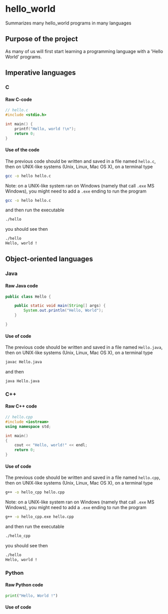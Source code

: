 # hello_world
Summarizes many hello_world programs in many languages

## Purpose of the project

As many of us will first start learning a programming language with a 'Hello World' programs.

## Imperative languages

### C

#### Raw C-code

```c
// hello.c
#include <stdio.h>

int main() {
    printf("Hello, world !\n");
    return 0;
}
```
#### Use of the code

The previous code should be written and saved in a file named `hello.c`, then on UNIX-like systems (Unix, Linux, Mac OS X), on a
terminal type

```bash
gcc -o hello hello.c
```

Note: on a UNIX-like system ran on Windows (namely that call `.exe` MS Windows), you might need to add a `.exe` ending to run
the program

```bash
gcc -o hello hello.c
```


and then run the executable 
```bash
./hello
```

you should see then
```bash
./hello
Hello, world !
```

## Object-oriented languages

### Java

#### Raw Java code

```java
public class Hello {

    public static void main(String[] args) {
        System.out.println("Hello, World");
    }

}
```

#### Use of code

The previous code should be written and saved in a file named `Hello.java`, then on UNIX-like systems (Unix, Linux, Mac OS X), on a
terminal type

```bash
javac Hello.java
```

and then

```bash
java Hello.java
```

### C++

#### Raw C++ code

```cpp
// hello.cpp
#include <iostream>
using namespace std;

int main()
{
    cout << "Hello, world!" << endl;
    return 0;
}
```

#### Use of code

The previous code should be written and saved in a file named `hello.cpp`, then on UNIX-like systems (Unix, Linux, Mac OS X), on a
terminal type

```bash
g++ -o hello_cpp hello.cpp
```

Note: on a UNIX-like system ran on Windows (namely that call `.exe` MS Windows), you might need to add a `.exe` ending to run
the program

```bash
g++ -o hello_cpp.exe hello.cpp
```


and then run the executable 
```bash
./hello_cpp
```

you should see then
```bash
./hello
Hello, world !
```

### Python

#### Raw Python code

```python
print("Hello, World !")
```

#### Use of code




